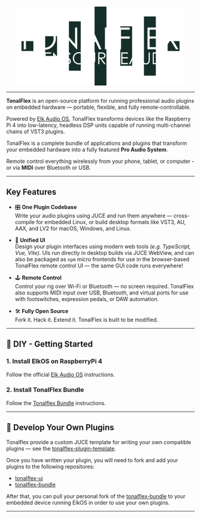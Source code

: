 <p align="center">
  <img src="/assets/tonalflex-logo.png" alt="Logotype" width="450"/>
</p>

---

**TonalFlex** is an open-source platform for running professional audio plugins on embedded hardware — portable, flexible, and fully remote-controllable.

Powered by [Elk Audio OS](https://elk.audio/os/), TonalFlex transforms devices like the Raspberry Pi 4 into low-latency, headless DSP units capable of running multi-channel chains of VST3 plugins.

TonalFlex is a complete bundle of applications and plugins that transform your embedded hardware into a fully featured **Pro Audio System**.

Remote control everything wirelessly from your phone, tablet, or computer - or via **MIDI** over Bluetooth or USB.

---

## Key Features

- 🎛 **One Plugin Codebase**  
  Write your audio plugins using JUCE and run them anywhere — cross-compile for embedded Linux, or build desktop formats like VST3, AU, AAX, and LV2 for macOS, Windows, and Linux.

- 📱 **Unified UI**  
  Design your plugin interfaces using modern web tools _(e.g. TypeScript, Vue, Vite)_. UIs run directly in desktop builds via JUCE WebView, and can also be packaged as `npm` micro frontends for use in the browser-based TonalFlex remote control UI — the same GUI code runs everywhere!

- 🕹️ **Remote Control**  
  Control your rig over Wi-Fi or Bluetooth — no screen required. TonalFlex also supports MIDI input over USB, Bluetooth, and virtual ports for use with footswitches, expression pedals, or DAW automation.

- 🛠 **Fully Open Source**  
  Fork it. Hack it. Extend it. TonalFlex is built to be modified.

---

## 🚀 DIY - Getting Started

### 1. **Install ElkOS on RaspberryPi 4**

Follow the official [Elk Audio OS](https://github.com/elk-audio/elk-pi) instructions.

### 2. **Install TonalFlex Bundle**

Follow the [Tonalflex Bundle](https://github.com/tonalflex/tonalflex-bundle.git) instructions.

---

## 🧪 Develop Your Own Plugins

Tonalflex provide a custom JUCE template for writing your own compatible plugins — see the [tonalflex-plugin-template](https://github.com/tonalflex/tonalflex-plugin-template).

Once you have written your plugin, you will need to fork and add your plugins to the following repositores:

- [tonalflex-ui](https://github.com/tonalflex/tonalflex-ui)
- [tonalflex-bundle](https://github.com/tonalflex/tonalflex-bundle)

After that, you can pull your personal fork of the [tonalflex-bundle](https://github.com/tonalflex/tonalflex-bundle) to your embedded device running ElkOS in order to use your own plugins.

---
